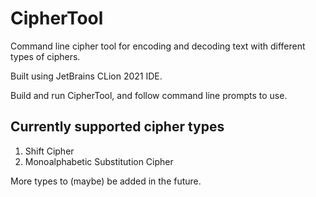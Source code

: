 # CipherTool
Command line cipher tool for encoding and decoding text with different types of ciphers.

Built using JetBrains CLion 2021 IDE.

Build and run CipherTool, and follow command line prompts to use.

## Currently supported cipher types
1) Shift Cipher
2) Monoalphabetic Substitution Cipher

More types to (maybe) be added in the future.
